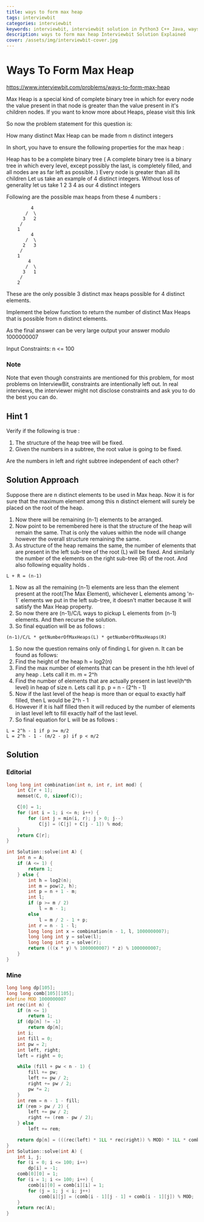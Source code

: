 ```yaml
---
title: ways to form max heap
tags: interviewbit
categories: interviewbit
keywords: interviewbit, interviewbit solution in Python3 C++ Java, ways to form max heap solution
description: ways to form max heap Interviewbit Solution Explained
cover: /assets/img/interviewbit-cover.jpg
---
```


# Ways To Form Max Heap

https://www.interviewbit.com/problems/ways-to-form-max-heap

Max Heap is a special kind of complete binary tree in which for every node the value present in that node is greater than the value present in it's children nodes. If you want to know more about Heaps, please visit this link

So now the problem statement for this question is:

How many distinct Max Heap can be made from n distinct integers

In short, you have to ensure the following properties for the max heap :

Heap has to be a complete binary tree ( A complete binary tree is a binary tree in which every level, except possibly the last, is completely filled, and all nodes are as far left as possible. )
Every node is greater than all its children
Let us take an example of 4 distinct integers. Without loss of generality let us take 1 2 3 4 as our 4 distinct integers

Following are the possible max heaps from these 4 numbers :
```
         4 
       /  \ 
      3   2 
     / 
    1
         4 
       /  \ 
      2   3 
     / 
    1
        4 
       /  \ 
      3   1 
     / 
    2
```
These are the only possible 3 distinct max heaps possible for 4 distinct elements.

Implement the below function to return the number of distinct Max Heaps that is possible from n distinct elements.

As the final answer can be very large output your answer modulo 1000000007

Input Constraints: n <= 100

### Note

Note that even though constraints are mentioned for this problem, for most problems on InterviewBit, constraints are intentionally left out. In real interviews, the interviewer might not disclose constraints and ask you to do the best you can do. 

## Hint 1

Verify if the following is true :

1. The structure of the heap tree will be fixed.
2. Given the numbers in a subtree, the root value is going to be fixed.

Are the numbers in left and right subtree independent of each other?

## Solution Approach

Suppose there are n distinct elements to be used in Max heap. Now it is for sure that the maximum element among this n distinct element will surely be placed on the root of the heap.

1. Now there will be remaining (n-1) elements to be arranged.
2. Now point to be remembered here is that the structure of the heap will remain the same. That is only the values within the node will change however the overall structure remaining the same.
3. As structure of the heap remains the same, the number of elements that are present in the left sub-tree of the root (L) will be fixed. And similarly the number of the elements on the right sub-tree (R) of the root. And also following equality holds .

`L + R = (n-1)`

1. Now as all the remaining (n-1) elements are less than the element present at the root(The Max Element), whichever L elements among 'n-1` elements we put in the left sub-tree, it doesn't matter because it will satisfy the Max Heap property.
2. So now there are (n-1)/C/L ways to pickup L elements from (n-1) elements. And then recurse the solution.
3. So final equation will be as follows :

`(n-1)/C/L * getNumberOfMaxHeaps(L) * getNumberOfMaxHeaps(R)`

1. So now the question remains only of finding L for given n. It can be found as follows:
2. Find the height of the heap h = log2(n)
3. Find the max number of elements that can be present in the hth level of any heap . Lets call it m. m = 2^h
4. Find the number of elements that are actually present in last level(h^th level) in heap of size n. Lets call it p. p = n - (2^h - 1)
5. Now if the last level of the heap is more than or equal to exactly half filled, then L would be 2^h - 1
6. However if it is half filled then it will reduced by the number of elements in last level left to fill exactly half of the last level.
7. So final equation for L will be as follows :

```
L = 2^h - 1 if p >= m/2
L = 2^h - 1 - (m/2 - p) if p < m/2
```

## Solution

### Editorial
```cpp
long long int combination(int n, int r, int mod) {
    int C[r + 1];
    memset(C, 0, sizeof(C));

    C[0] = 1;
    for (int i = 1; i <= n; i++) {
        for (int j = min(i, r); j > 0; j--)
            C[j] = (C[j] + C[j - 1]) % mod;
    }
    return C[r];
}

int Solution::solve(int A) {
    int n = A;
    if (A <= 1) {
        return 1;
    } else {
        int h = log2(n);
        int m = pow(2, h);
        int p = n + 1 - m;
        int l;
        if (p >= m / 2)
            l = m - 1;
        else
            l = m / 2 - 1 + p;
        int r = n - 1 - l;
        long long int x = combination(n - 1, l, 1000000007);
        long long int y = solve(l);
        long long int z = solve(r);
        return (((x * y) % 1000000007) * z) % 1000000007;
    }
}
```

### Mine
```cpp
long long dp[105];
long long comb[105][105];
#define MOD 1000000007
int rec(int n) {
    if (n <= 1)
        return 1;
    if (dp[n] != -1)
        return dp[n];
    int i;
    int fill = 0;
    int pw = 2;
    int left, right;
    left = right = 0;

    while (fill + pw < n - 1) {
        fill += pw;
        left += pw / 2;
        right += pw / 2;
        pw *= 2;
    }
    int rem = n - 1 - fill;
    if (rem > pw / 2) {
        left += pw / 2;
        right += (rem - pw / 2);
    } else
        left += rem;

    return dp[n] = (((rec(left) * 1LL * rec(right)) % MOD) * 1LL * comb[n - 1][left]) % MOD;
}
int Solution::solve(int A) {
    int i, j;
    for (i = 0; i <= 100; i++)
        dp[i] = -1;
    comb[0][0] = 1;
    for (i = 1; i <= 100; i++) {
        comb[i][0] = comb[i][i] = 1;
        for (j = 1; j < i; j++)
            comb[i][j] = (comb[i - 1][j - 1] + comb[i - 1][j]) % MOD;
    }
    return rec(A);
}
```

